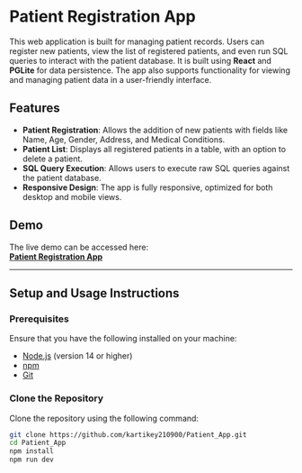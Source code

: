 # Patient Registration App

This web application is built for managing patient records. Users can register new patients, view the list of registered patients, and even run SQL queries to interact with the patient database. It is built using **React** and **PGLite** for data persistence. The app also supports functionality for viewing and managing patient data in a user-friendly interface.

## Features

- **Patient Registration**: Allows the addition of new patients with fields like Name, Age, Gender, Address, and Medical Conditions.
- **Patient List**: Displays all registered patients in a table, with an option to delete a patient.
- **SQL Query Execution**: Allows users to execute raw SQL queries against the patient database.
- **Responsive Design**: The app is fully responsive, optimized for both desktop and mobile views.

## Demo

The live demo can be accessed here:  
**[Patient Registration App](https://your-vercel-deployment-url)**

---

## Setup and Usage Instructions

### Prerequisites

Ensure that you have the following installed on your machine:

- [Node.js](https://nodejs.org/) (version 14 or higher)
- [npm](https://npmjs.com/)
- [Git](https://git-scm.com/)

### Clone the Repository

Clone the repository using the following command:

```bash
git clone https://github.com/kartikey210900/Patient_App.git
cd Patient_App
npm install
npm run dev

